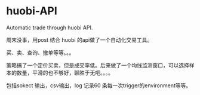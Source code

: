 # huobi-API
Automatic trade through huobi API.

周末没事，用post 结合 huobi 的api做了一个自动化交易工具。

买、卖、查询、撤单等等。。。


策略搞了一个定价买卖，但是成交率低。后来做了一个均线监测窗口，可以选择样本的数量，平滑的也不够好，聊胜于无吧。。。。

包括sokect 输出，csv输出，log 记录60 条每一次trigger的environment等等。
